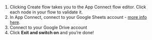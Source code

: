  1. Clicking Create flow takes you to the App Connect flow editor. Click each node in your flow to validate it.
 1. In App Connect, connect to your Google Sheets account - [more info here](https://developer.ibm.com/integration/docs/app-connect/how-to-guides-for-apps/use-ibm-app-connect-google-sheets/).
 1. Connect to your Google Drive account 
 1. Click **Exit and switch on** and you’re done!
